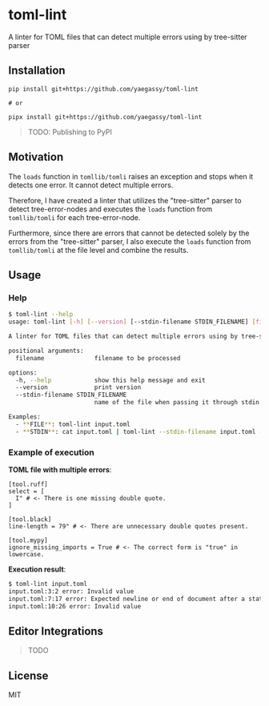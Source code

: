 # toml-lint

A linter for TOML files that can detect multiple errors using by tree-sitter parser

## Installation

```
pip install git+https://github.com/yaegassy/toml-lint

# or

pipx install git+https://github.com/yaegassy/toml-lint
```

> TODO: Publishing to PyPI

## Motivation

The `loads` function in `tomllib/tomli` raises an exception and stops when it detects one error. It cannot detect multiple errors.

Therefore, I have created a linter that utilizes the "tree-sitter" parser to detect tree-error-nodes and executes the `loads` function from `tomllib/tomli` for each tree-error-node.

Furthermore, since there are errors that cannot be detected solely by the errors from the "tree-sitter" parser, I also execute the `loads` function from `tomllib/tomli` at the file level and combine the results.

## Usage

### Help

```bash
$ toml-lint --help
usage: toml-lint [-h] [--version] [--stdin-filename STDIN_FILENAME] [filename]

A linter for TOML files that can detect multiple errors using by tree-sitter parser

positional arguments:
  filename              filename to be processed

options:
  -h, --help            show this help message and exit
  --version             print version
  --stdin-filename STDIN_FILENAME
                        name of the file when passing it through stdin

Examples:
  - **FILE**: toml-lint input.toml
  - **STDIN**: cat input.toml | toml-lint --stdin-filename input.toml -
```

### Example of execution

**TOML file with multiple errors**:

```
[tool.ruff]
select = [
  I" # <- There is one missing double quote.
]

[tool.black]
line-length = 79" # <- There are unnecessary double quotes present.

[tool.mypy]
ignore_missing_imports = True # <- The correct form is "true" in lowercase.
```

**Execution result**:

```bash
$ toml-lint input.toml
input.toml:3:2 error: Invalid value
input.toml:7:17 error: Expected newline or end of document after a statement
input.toml:10:26 error: Invalid value
```

## Editor Integrations

> TODO

## License

MIT

